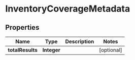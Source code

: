 

# InventoryCoverageMetadata


## Properties

Name | Type | Description | Notes
------------ | ------------- | ------------- | -------------
**totalResults** | **Integer** |  |  [optional]



